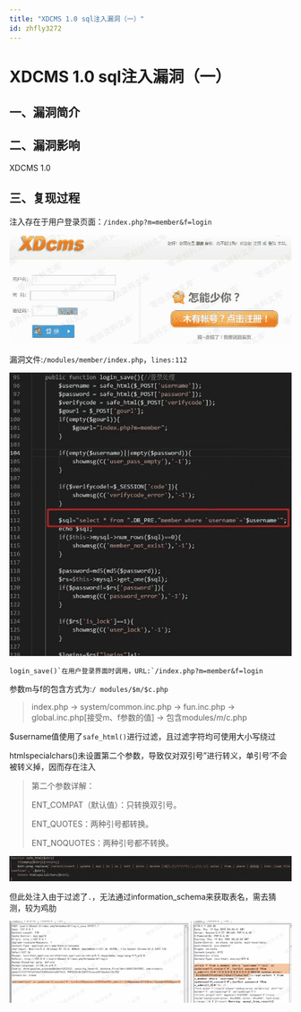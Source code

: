```yaml
---
title: "XDCMS 1.0 sql注入漏洞（一）"
id: zhfly3272
---
```


# XDCMS 1.0 sql注入漏洞（一）

## 一、漏洞简介

## 二、漏洞影响

XDCMS 1.0

## 三、复现过程

注入存在于用户登录页面：`/index.php?m=member&f=login`

![image](../img/038063a5883f75fa3f5f756800544a18.png)

漏洞文件:`/modules/member/index.php`，`lines:112`

![image](../img/466aff386a0c39728153a59e8e4f910a.png)

```
login_save()`在用户登录界面时调用，URL:`/index.php?m=member&f=login 
```

参数m与f的包含方式为:`/ modules/$m/$c.php`

> index.php -> system/common.inc.php -> fun.inc.php -> global.inc.php[接受m、f参数的值] -> 包含modules/$m/$c.php

$username值使用了`safe_html()`进行过滤，且过滤字符均可使用大小写绕过

htmlspecialchars()未设置第二个参数，导致仅对双引号”进行转义，单引号’不会被转义掉，因而存在注入

> 第二个参数详解：
> 
> ENT_COMPAT（默认值）：只转换双引号。
> 
> ENT_QUOTES：两种引号都转换。
> 
> ENT_NOQUOTES：两种引号都不转换。

![image](../img/1365992e420be550541c80862b1480b9.png)

但此处注入由于过滤了`.`，无法通过information_schema来获取表名，需去猜测，较为鸡肋

![image](../img/8d24b952b16f3a6ac386e71faf1bae89.png)